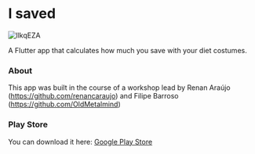 # I saved

![llkqEZA](https://i.imgur.com/llkqEZA.png)

A Flutter app that calculates how much you save with your diet costumes.

### About

This app was built in the course of a workshop lead by Renan Araújo (https://github.com/renancaraujo) and Filipe Barroso (https://github.com/OldMetalmind)

### Play Store
You can download it here: [Google Play Store](https://play.google.com/store/apps/details?id=com.se3me.isaved)

